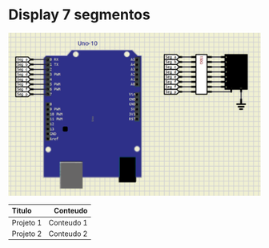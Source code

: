 # Display 7 segmentos


![circuito](img/circuito.png)

|Titulo|Conteudo|
|:----|------:|
|Projeto 1|Conteudo 1|
|Projeto 2|Conteudo 2|